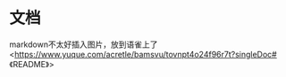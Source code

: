 # 文档
markdown不太好插入图片，放到语雀上了
<https://www.yuque.com/acretle/bamsvu/tovnpt4o24f96r7t?singleDoc# 《README》>